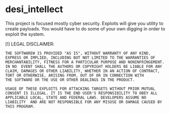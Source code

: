 # desi_intellect

This project is focused mostly cyber security. Exploits will give you utility to create payloads. You would have to do some of your own digging in order to exploit the system. 

[!] LEGAL DISCLAIMER: 

    THE SOFTWAREW IS PROVIDED "AS IS", WITHOUT WARRANTY OF ANY KIND, EXPRESS OR IMPLIED, INCLUDING BUT NOT LIMITED TO THE WARRANTIES OF MERCHANTABILITY, FITNESS FOR A PARTICULAR PURPOSE AND NONINFRINGEMENT.
    IN NO  EVENT SHALL THE AUTHORS OR COPYRIGHT HOLDERS BE LIABLE FOR ANY CLAIM, DAMAGES OR OTHER LIABILITY, WHETHER IN AN ACTION OF CONTRACT, TORT OR OTHERWISE, ARISING FROM, OUT OF OR IN CONNECTION WITH
    THE SOFTWARE OR THE USE OR OTHER DEALINGS IN THE PRODUCT.

    USAGE OF THESE EXPLOITS FOR ATTACKING TARGETS WITHOUT PRIOR MUTUAL CONSENT IS ILLEGAL. IT IS THE END USER'S RESPONSIBILITY TO OBEY ALL APPLICABLE LOCAL, STATE AND FEDERAL LAWS. DEVELOPERS ASSUME NO
    LIABILITY  AND ARE NOT RESPONSIBLE FOR ANY MISUSE OR DAMAGE CAUSED BY THIS PROGRAM.
    

